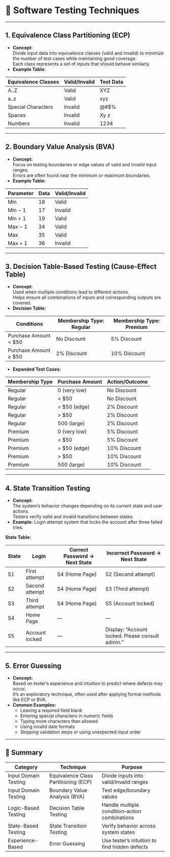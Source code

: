 # 🧪 Software Testing Techniques

---

## 1. Equivalence Class Partitioning (ECP)

- **Concept:**  
  Divide input data into equivalence classes (valid and invalid) to minimize the number of test cases while maintaining good coverage.  
  Each class represents a set of inputs that should behave similarly.
- **Example Table:**

| Equivalence Classes | Valid/Invalid | Test Data |
| --- | --- | --- |
| A..Z | Valid | XYZ |
| a..z | Valid | xyz |
| Special Characters | Invalid | @#$% |
| Spaces | Invalid | Xy z |
| Numbers | Invalid | 1234 |


---

## 2. Boundary Value Analysis (BVA)

- **Concept:**  
  Focus on testing boundaries or edge values of valid and invalid input ranges.  
  Errors are often found near the minimum or maximum boundaries.
- **Example Table:**

| Parameter | Data | Valid/Invalid |
| --- | --- | --- |
| Min | 18 | Valid |
| Min − 1 | 17 | Invalid |
| Min + 1 | 19 | Valid |
| Max − 1 | 34 | Valid |
| Max | 35 | Valid |
| Max + 1 | 36 | Invalid |


---

## 3. Decision Table-Based Testing (Cause-Effect Table)

- **Concept:**  
  Used when multiple conditions lead to different actions.  
  Helps ensure all combinations of inputs and corresponding outputs are covered.
- **Decision Table:**

| Conditions | Membership Type: Regular | Membership Type: Premium |
| --- | --- | --- |
| Purchase Amount < $50 | No Discount | 5% Discount |
| Purchase Amount ≥ $50 | 2% Discount | 10% Discount |

- **Expanded Test Cases:**

| Membership Type | Purchase Amount | Action/Outcome |
| --- | --- | --- |
| Regular | 0 (very low) | No Discount |
| Regular | < $50 | No Discount |
| Regular | = $50 (edge) | 2% Discount |
| Regular | > $50 | 2% Discount |
| Regular | 500 (large) | 2% Discount |
| Premium | 0 (very low) | 5% Discount |
| Premium | < $50 | 5% Discount |
| Premium | = $50 (edge) | 10% Discount |
| Premium | > $50 | 10% Discount |
| Premium | 500 (large) | 10% Discount |


---

## 4. State Transition Testing

- **Concept:**  
  The system’s behavior changes depending on its current state and user actions.  
  Testers verify valid and invalid transitions between states.
- **Example:** Login attempt system that locks the account after three failed tries.

**State Table:**

| State | Login | Correct Password → Next State | Incorrect Password → Next State |
| --- | --- | --- | --- |
| S1 | First attempt | S4 (Home Page) | S2 (Second attempt) |
| S2 | Second attempt | S4 (Home Page) | S3 (Third attempt) |
| S3 | Third attempt | S4 (Home Page) | S5 (Account locked) |
| S4 | Home Page | — | — |
| S5 | Account locked | — | Display: “Account locked. Please consult admin.” |


---

## 5. Error Guessing

- **Concept:**  
  Based on tester’s experience and intuition to predict where defects may occur.  
  It’s an exploratory technique, often used after applying formal methods like ECP or BVA.
- **Common Examples:**
  - Leaving a required field blank
  - Entering special characters in numeric fields
  - Typing more characters than allowed
  - Using invalid date formats
  - Skipping validation steps or using unexpected input order

---

## 🧩 Summary

| Category | Technique | Purpose |
| --- | --- | --- |
| Input Domain Testing | Equivalence Class Partitioning (ECP) | Divide inputs into valid/invalid ranges |
| Input Domain Testing | Boundary Value Analysis (BVA) | Test edge/boundary values |
| Logic-Based Testing | Decision Table Testing | Handle multiple condition–action combinations |
| State-Based Testing | State Transition Testing | Verify behavior across system states |
| Experience-Based | Error Guessing | Use tester’s intuition to find hidden defects |
